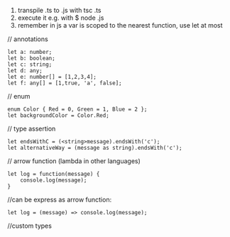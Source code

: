 1. transpile .ts to .js with tsc <file>.ts
2. execute it e.g. with $ node <file>.js
3. remember in js a var is scoped to the nearest function, use let at most

// annotations
```
let a: number;
let b: boolean;
let c: string;
let d: any;
let e: number[] = [1,2,3,4];
let f: any[] = [1,true, 'a', false];
```

// enum
```
enum Color { Red = 0, Green = 1, Blue = 2 };
let backgroundColor = Color.Red;
```

// type assertion
```
let endsWithC = (<string>message).endsWith('c');
let alternativeWay = (message as string).endsWith('c');
```

// arrow function (lambda in other languages)
```
let log = function(message) {
    console.log(message);
}
```
//can be express as arrow function:
```
let log = (message) => console.log(message);
```

//custom types